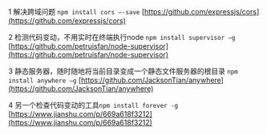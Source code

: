 1 解决跨域问题 `npm install cors –-save`
[https://github.com/expressjs/cors](https://github.com/expressjs/cors)

2 检测代码变动，不用实时在终端执行node `npm install supervisor –g`
[https://github.com/petruisfan/node-supervisor](https://github.com/petruisfan/node-supervisor)

3 静态服务器，随时随地将当前目录变成一个静态文件服务器的根目录 `npm install anywhere –g`
[https://github.com/JacksonTian/anywhere](https://github.com/JacksonTian/anywhere)

4 另一个检查代码变动的工具`npm install forever -g `
[https://www.jianshu.com/p/669a618f3212](https://www.jianshu.com/p/669a618f3212)
